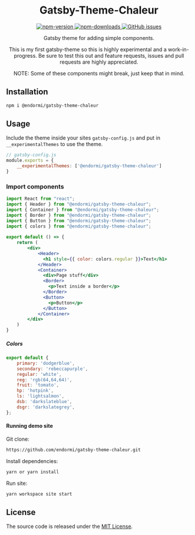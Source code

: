 <h1 align="center">
  Gatsby-Theme-Chaleur
</h1>

<p align="center">
  <a href="https://www.npmjs.com/package/@endormi/gatsby-theme-chaleur">
    <img alt="npm-version" src="https://img.shields.io/npm/v/@endormi/gatsby-theme-chaleur?color=blue">
  </a>
  <a href="https://www.npmjs.com/package/@endormi/gatsby-theme-chaleur">
    <img alt="npm-downloads" src="https://img.shields.io/npm/dt/@endormi/gatsby-theme-chaleur">
  </a>
  <a href="https://github.com/endormi/gatsby-theme-chaleur/issues">
    <img alt="GitHub issues" src="https://img.shields.io/github/issues-raw/endormi/gatsby-theme-chaleur?color=yellow">
  </a>
</p>

<p align="center">
Gatsby theme for adding simple components. 
</p>

<p align="center">
This is my first gatsby-theme so this is highly experimental and a work-in-progress. 
Be sure to test this out and feature requests, issues and pull requests are highly appreciated.
</p>

<p align="center">
NOTE: Some of these components might break, just keep that in mind. 
</p>

## Installation

```sh
npm i @endormi/gatsby-theme-chaleur
```

## Usage

Include the theme inside your sites `gatsby-config.js` and put in `__experimentalThemes` to use the theme.

```jsx
// gatsby-config.js
module.exports = {
    __experimentalThemes: ['@endormi/gatsby-theme-chaleur']
}
```

### Import components

```jsx
import React from "react";
import { Header } from "@endormi/gatsby-theme-chaleur";
import { Container } from "@endormi/gatsby-theme-chaleur";
import { Border } from "@endormi/gatsby-theme-chaleur";
import { Button } from "@endormi/gatsby-theme-chaleur";
import { colors } from "@endormi/gatsby-theme-chaleur";
 
export default () => {
    return (
        <div>
            <Header>
              <h1 style={{ color: colors.regular }}>Text</h1>
            </Header>
            <Container>
              <div>Page stuff</div>
              <Border>
                <p>Text inside a border</p>
              </Border>
              <Button>
                <p>Button</p>
              </Button>
            </Container>
        </div>
    )
}
```

##### Colors

```jsx
export default {
    primary: 'dodgerblue',
    secondary: 'rebeccapurple',
    regular: 'white',
    reg: 'rgb(64,64,64)',
    fruit: 'tomato',
    hp: 'hotpink',
    ls: 'lightsalmon',
    dsb: 'darkslateblue',
    dsgr: 'darkslategrey',
};
```

#### Running demo site

Git clone:

```sh
https://github.com/endormi/gatsby-theme-chaleur.git
```

Install dependencies:

```sh
yarn or yarn install
```

Run site:

```sh
yarn workspace site start
```

## License

The source code is released under the [MIT License](https://github.com/endormi/gatsby-theme-chaleur/blob/master/LICENSE).
